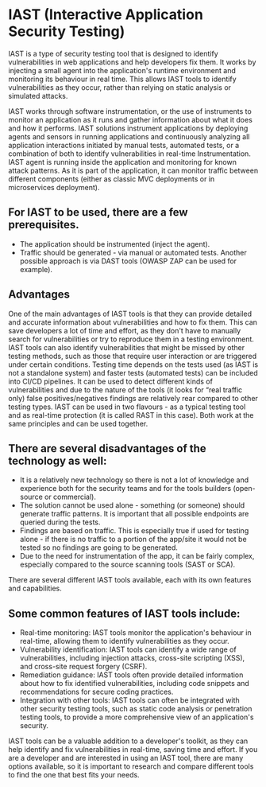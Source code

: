 # IAST (Interactive Application Security Testing)

IAST is a type of security testing tool that is designed to identify vulnerabilities in web applications and help developers fix them. It works by injecting a small agent into the application's runtime environment and monitoring its behaviour in real time. This allows IAST tools to identify vulnerabilities as they occur, rather than relying on static analysis or simulated attacks.

IAST works through software instrumentation, or the use of instruments to monitor an application as it runs and gather information about what it does and how it performs. IAST solutions instrument applications by deploying agents and sensors in running applications and continuously analyzing all application interactions initiated by manual tests, automated tests, or a combination of both to identify vulnerabilities in real-time Instrumentation. IAST agent is running inside the application and monitoring for known attack patterns. As it is part of the application, it can monitor traffic between different components (either as classic MVC deployments or in microservices deployment).

## For IAST to be used, there are a few prerequisites.

- The application should be instrumented (inject the agent).
- Traffic should be generated - via manual or automated tests. Another possible approach is via DAST tools (OWASP ZAP can be used for example).

## Advantages

One of the main advantages of IAST tools is that they can provide detailed and accurate information about vulnerabilities and how to fix them. This can save developers a lot of time and effort, as they don't have to manually search for vulnerabilities or try to reproduce them in a testing environment. IAST tools can also identify vulnerabilities that might be missed by other testing methods, such as those that require user interaction or are triggered under certain conditions. Testing time depends on the tests used (as IAST is not a standalone system) and faster tests (automated tests) can be included into CI/CD pipelines. It can be used to detect different kinds of vulnerabilities and due to the nature of the tools (it looks for “real traffic only) false positives/negatives findings are relatively rear compared to other testing types. IAST can be used in two flavours - as a typical testing tool and as real-time protection (it is called RAST in this case). Both work at the same principles and can be used together.

## There are several disadvantages of the technology as well:

- It is a relatively new technology so there is not a lot of knowledge and experience both for the security teams and for the tools builders (open-source or commercial).
- The solution cannot be used alone - something (or someone) should generate traffic patterns. It is important that all possible endpoints are queried during the tests.
- Findings are based on traffic. This is especially true if used for testing alone - if there is no traffic to a portion of the app/site it would not be tested so no findings are going to be generated.
- Due to the need for instrumentation of the app, it can be fairly complex, especially compared to the source scanning tools (SAST or SCA).

There are several different IAST tools available, each with its own features and capabilities.

## Some common features of IAST tools include:

- Real-time monitoring: IAST tools monitor the application's behaviour in real-time, allowing them to identify vulnerabilities as they occur.
- Vulnerability identification: IAST tools can identify a wide range of vulnerabilities, including injection attacks, cross-site scripting (XSS), and cross-site request forgery (CSRF).
- Remediation guidance: IAST tools often provide detailed information about how to fix identified vulnerabilities, including code snippets and recommendations for secure coding practices.
- Integration with other tools: IAST tools can often be integrated with other security testing tools, such as static code analysis or penetration testing tools, to provide a more comprehensive view of an application's security.

IAST tools can be a valuable addition to a developer's toolkit, as they can help identify and fix vulnerabilities in real-time, saving time and effort. If you are a developer and are interested in using an IAST tool, there are many options available, so it is important to research and compare different tools to find the one that best fits your needs.